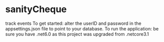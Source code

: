 # sanityCheque
 track events
To get started: alter the userID and password in the appsettings.json file to point to your database.
To run the application: be sure you have .net6.0 as this project was upgraded from .netcore3.1
